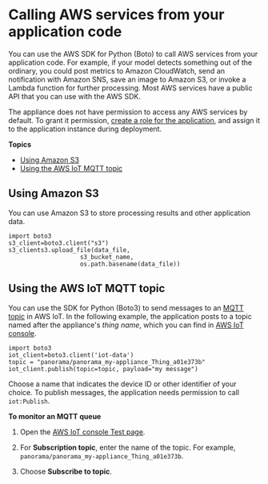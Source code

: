 # Calling AWS services from your application code<a name="applications-awssdk"></a>

You can use the AWS SDK for Python \(Boto\) to call AWS services from your application code\. For example, if your model detects something out of the ordinary, you could post metrics to Amazon CloudWatch, send an notification with Amazon SNS, save an image to Amazon S3, or invoke a Lambda function for further processing\. Most AWS services have a public API that you can use with the AWS SDK\.

The appliance does not have permission to access any AWS services by default\. To grant it permission, [create a role for the application](permissions-application.md), and assign it to the application instance during deployment\.

**Topics**
+ [Using Amazon S3](#applications-awssdk-s3)
+ [Using the AWS IoT MQTT topic](#monitoring-messagestream)

## Using Amazon S3<a name="applications-awssdk-s3"></a>

You can use Amazon S3 to store processing results and other application data\.

```
import boto3
s3_client=boto3.client("s3")
s3_clients3.upload_file(data_file,
                    s3_bucket_name,
                    os.path.basename(data_file))
```

## Using the AWS IoT MQTT topic<a name="monitoring-messagestream"></a>

You can use the SDK for Python \(Boto3\) to send messages to an [MQTT topic](https://docs.aws.amazon.com/iot/latest/developerguide/topics.html) in AWS IoT\. In the following example, the application posts to a topic named after the appliance's *thing name*, which you can find in [AWS IoT console](https://console.aws.amazon.com/iot/home#/thinghub)\.

```
import boto3
iot_client=boto3.client('iot-data')
topic = "panorama/panorama_my-appliance_Thing_a01e373b"
iot_client.publish(topic=topic, payload="my message")
```

Choose a name that indicates the device ID or other identifier of your choice\. To publish messages, the application needs permission to call `iot:Publish`\.

**To monitor an MQTT queue**

1. Open the [AWS IoT console Test page](https://console.aws.amazon.com/iot/home?region=us-east-1#/test)\.

1. For **Subscription topic**, enter the name of the topic\. For example, `panorama/panorama_my-appliance_Thing_a01e373b`\.

1. Choose **Subscribe to topic**\.